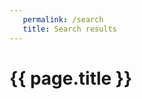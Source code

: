```yaml
---
   permalink: /search
   title: Search results
---
```


<h1>{{ page.title }}</h1>

<dl id="search-results"></dl>

   <script>
      window.pages = {
         {% for page in site.wiki %}
            "{{ page.url | slugify }}": {
               "title": "{{ page.title | xml_escape }}",
               "content": {{ page.content | markdownify | strip_newlines | strip_html | jsonify }},
               "url": "{{ site.url | append: page.url | xml_escape }}",
               "path": "{{ page.url | xml_escape }}"
            }{% unless forloop.last %},{% endunless %}
         {% endfor %}
      };
   </script>


<script src="/assets/js/lunr.js"></script>
<script src="/assets/js/search.js"></script>
